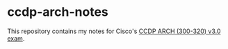 # ccdp-arch-notes
This repository contains my notes for Cisco's [CCDP ARCH (300-320) v3.0 exam](https://www.cisco.com/c/en/us/training-events/training-certifications/exams/current-list/arch-300-320.html).
